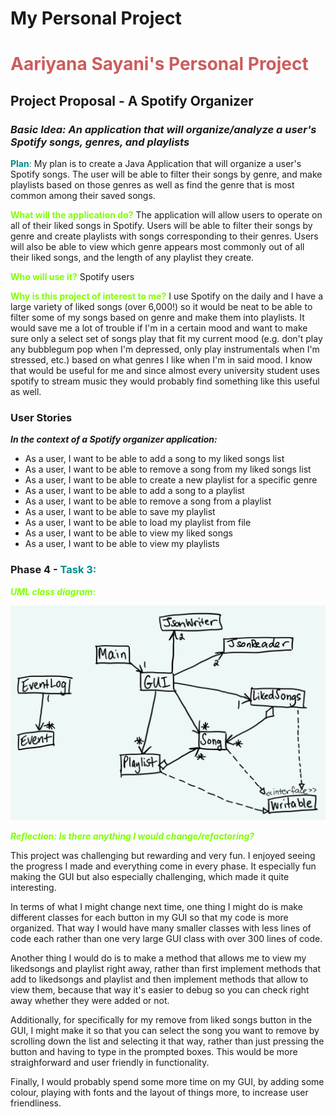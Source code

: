 # My Personal Project

# <span style="color:indianred">Aariyana Sayani's Personal Project </span>

## Project Proposal - A Spotify Organizer

### *Basic Idea: An application that will organize/analyze a user's Spotify songs, genres, and playlists*

<span style="color:darkcyan">**Plan**: </span> 
My plan is to create a Java Application that will organize a user's Spotify songs. The user will be able to filter their 
songs by genre, and make playlists based on those genres as well as find the genre that is most common among their saved 
songs. 

<span style="color:chartreuse">**What will the application do?** </span>
The application will allow users to operate on all of their liked songs in Spotify. Users will be able to filter their 
songs by genre and create playlists with songs corresponding to their genres. Users will also be able to view which
genre appears most commonly out of all their liked songs, and the length of any playlist they create. 

<span style="color:chartreuse">**Who will use it?** </span>
Spotify users

<span style="color:chartreuse">**Why is this project of interest to me?** </span>
I use Spotify on the daily and I have a large variety of liked songs (over 6,000!) so it would be neat to be able to
filter some of my songs based on genre and make them into playlists. It would save me a lot of trouble if I'm in a 
certain mood and want to make sure only a select set of songs play that fit my current mood (e.g. don't play any 
bubblegum pop when I'm depressed, only play instrumentals when I'm stressed, etc.) based on what genres I like when I'm 
in said mood. I know that would be useful for me and since almost every university student uses spotify to stream music
they would probably find something like this useful as well. 

### **User Stories**
***In the context of a Spotify organizer application:***
- As a user, I want to be able to add a song to my liked songs list
- As a user, I want to be able to remove a song from my liked songs list
- As a user, I want to be able to create a new playlist for a specific genre
- As a user, I want to be able to add a song to a playlist
- As a user, I want to be able to remove a song from a playlist
- As a user, I want to be able to save my playlist
- As a user, I want to be able to load my playlist from file
- As a user, I want to be able to view my liked songs 
- As a user, I want to be able to view my playlists

### Phase 4 - <span style="color:darkcyan">Task 3:
<span style="color:chartreuse">***UML class diagram:***

![](data/IMG_0305.jpg)

<span style="color:chartreuse">***Reflection: Is there anything I would change/refactoring?***

This project was challenging but rewarding and very fun. I enjoyed seeing the progress I made and everything come
in every phase. It especially fun making the GUI but also especially challenging, which made it quite interesting. 

In terms of what I might change next time, one thing I might do is make different classes for each button in my GUI so
that my code is more organized. That way I would have many smaller classes with less lines of code each rather than one
very large GUI class with over 300 lines of code.

Another thing I would do is to make a method that allows me to view my likedsongs and playlist right away, rather than
first implement methods that add to likedsongs and playlist and then implement methods that allow to view them, because
that way it's easier to debug so you can check right away whether they were added or not. 

Additionally, for specifically for my remove from liked songs button in the GUI, I might make it so that you can select
the song you want to remove by scrolling down the list and selecting it that way, rather than just pressing the button 
and having to type in the prompted boxes. This would be more straighforward and user friendly in functionality. 

Finally, I would probably spend some more time on my GUI, by adding some colour, playing with fonts and the layout of 
things more, to increase user friendliness. 



